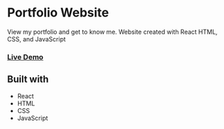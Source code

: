 # Portfolio Website

View my portfolio and get to know me. Website created with React HTML, CSS, and JavaScript

### **[Live Demo](https://e71cdda0.portfolio-website-dr0.pages.dev/)**

## Built with

- React
- HTML
- CSS
- JavaScript
